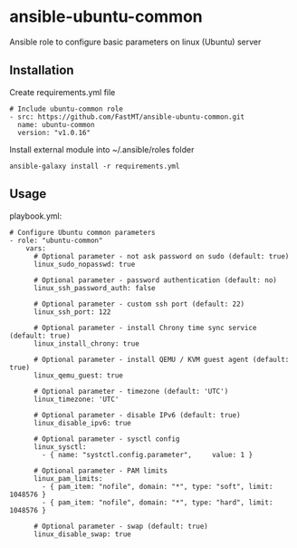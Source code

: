 # ansible-ubuntu-common
Ansible role to configure basic parameters on linux (Ubuntu) server

## Installation

Create requirements.yml file

```
# Include ubuntu-common role
- src: https://github.com/FastMT/ansible-ubuntu-common.git
  name: ubuntu-common
  version: "v1.0.16"
```

Install external module into ~/.ansible/roles folder

```
ansible-galaxy install -r requirements.yml
```

## Usage

playbook.yml:

```
# Configure Ubuntu common parameters
- role: "ubuntu-common"
    vars:
      # Optional parameter - not ask password on sudo (default: true)
      linux_sudo_nopasswd: true

      # Optional parameter - password authentication (default: no)
      linux_ssh_password_auth: false

      # Optional parameter - custom ssh port (default: 22)
      linux_ssh_port: 122

      # Optional parameter - install Chrony time sync service (default: true)
      linux_install_chrony: true

      # Optional parameter - install QEMU / KVM guest agent (default: true)
      linux_qemu_guest: true

      # Optional parameter - timezone (default: 'UTC')
      linux_timezone: 'UTC'

      # Optional parameter - disable IPv6 (default: true)
      linux_disable_ipv6: true

      # Optional parameter - sysctl config
      linux_sysctl:
        - { name: "systctl.config.parameter",     value: 1 }      

      # Optional parameter - PAM limits
      linux_pam_limits:
        - { pam_item: "nofile", domain: "*", type: "soft", limit: 1048576 }
        - { pam_item: "nofile", domain: "*", type: "hard", limit: 1048576 }

      # Optional parameter - swap (default: true)
      linux_disable_swap: true
```   
